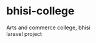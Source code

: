 # bhisi-college
Arts and commerce college, bhisi                                                                                                                                                
laravel project
